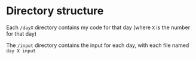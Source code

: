 # Directory structure

Each `/dayX` directory contains my code for that day (where `X` is the number for that day)

The `/input` directory contains the input for each day, with each file named `day X input`
